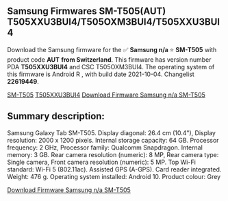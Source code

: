 <h2>Samsung Firmwares SM-T505(AUT) T505XXU3BUI4/T505OXM3BUI4/T505XXU3BUI4</h2>
Download the Samsung firmware for the ✅ <strong>Samsung n/a </strong> ⭐ <strong>SM-T505</strong> with product code <strong>AUT</strong> <strong> from Switzerland</strong>. This firmware has version number PDA <strong>T505XXU3BUI4</strong> and CSC T505OXM3BUI4. The operating system of this firmware is Android R , with build date 2021-10-04. Changelist <strong>22619449</strong>.


[SM-T505](https://samfirm.shop/samsung/model/SM-T505)
[T505XXU3BUI4](https://samfirm.shop/samsung/pda/T505XXU3BUI4)
[Download Firmware Samsung n/a SM-T505](https://samfirm.shop/samsung/firmware/462409)
<h2>Summary description:</h2>
<p>Samsung Galaxy Tab SM-T505. Display diagonal: 26.4 cm (10.4"), Display resolution: 2000 x 1200 pixels. Internal storage capacity: 64 GB. Processor frequency: 2 GHz, Processor family: Qualcomm Snapdragon. Internal memory: 3 GB. Rear camera resolution (numeric): 8 MP, Rear camera type: Single camera, Front camera resolution (numeric): 5 MP. Top Wi-Fi standard: Wi-Fi 5 (802.11ac). Assisted GPS (A-GPS). Card reader integrated. Weight: 476 g. Operating system installed: Android 10. Product colour: Grey</p>


[Download Firmware Samsung n/a SM-T505](https://samfirm.shop/samsung/firmware/462409)

